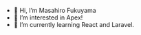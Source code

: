 - 👋 Hi, I’m Masahiro Fukuyama
- 👀 I’m interested in Apex!
- 🌱 I’m currently learning React and Laravel.

<!---
masa0113/masa0113 is a ✨ special ✨ repository because its `README.md` (this file) appears on your GitHub profile.
You can click the Preview link to take a look at your changes.
--->
